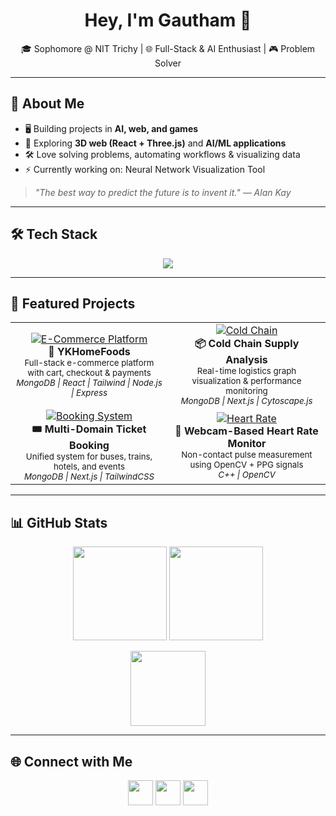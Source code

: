 <h1 align="center">Hey, I'm Gautham 👋</h1>
<p align="center">
  🎓 Sophomore @ NIT Trichy | 🌐 Full-Stack & AI Enthusiast | 🎮 Problem Solver
</p>

---

## 🚀 About Me
- 🖥️ Building projects in **AI, web, and games**  
- 🌟 Exploring **3D web (React + Three.js)** and **AI/ML applications**  
- 🛠️ Love solving problems, automating workflows & visualizing data  
- ⚡ Currently working on: Neural Network Visualization Tool  

> *"The best way to predict the future is to invent it." — Alan Kay*  

---

## 🛠️ Tech Stack
<p align="center">
  <img src="https://skillicons.dev/icons?i=js,ts,react,next,tailwind,nodejs,express,mongodb,cpp,py,opencv,git,linux,docker&perline=8" />
</p>

---

## 🌟 Featured Projects

<table>
<tr>
<td align="center" width="50%">
  <a href="https://ykhomefoods.com">
    <img src="https://via.placeholder.com/400x200.png?text=E-Commerce+Platform" alt="E-Commerce Platform"/>
  </a>
  <br>
  <b>🛒 YKHomeFoods</b><br>
  <sub>Full-stack e-commerce platform with cart, checkout & payments</sub><br>
  <sub><i>MongoDB | React | Tailwind | Node.js | Express</i></sub>
</td>

<td align="center" width="50%">
  <a href="https://github.com/Gthamsrim1/cold-chain-analysis">
    <img src="https://via.placeholder.com/400x200.png?text=Cold+Chain+Visualization" alt="Cold Chain"/>
  </a>
  <br>
  <b>📦 Cold Chain Supply Analysis</b><br>
  <sub>Real-time logistics graph visualization & performance monitoring</sub><br>
  <sub><i>MongoDB | Next.js | Cytoscape.js</i></sub>
</td>
</tr>

<tr>
<td align="center" width="50%">
  <a href="https://github.com/Gthamsrim1/ticket-booking">
    <img src="https://via.placeholder.com/400x200.png?text=Ticket+Booking+System" alt="Booking System"/>
  </a>
  <br>
  <b>🎟️ Multi-Domain Ticket Booking</b><br>
  <sub>Unified system for buses, trains, hotels, and events</sub><br>
  <sub><i>MongoDB | Next.js | TailwindCSS</i></sub>
</td>

<td align="center" width="50%">
  <a href="https://github.com/Gthamsrim1/heart-rate-monitor">
    <img src="https://via.placeholder.com/400x200.png?text=Heart+Rate+Monitor" alt="Heart Rate"/>
  </a>
  <br>
  <b>💓 Webcam-Based Heart Rate Monitor</b><br>
  <sub>Non-contact pulse measurement using OpenCV + PPG signals</sub><br>
  <sub><i>C++ | OpenCV</i></sub>
</td>
</tr>
</table>

---

## 📊 GitHub Stats
<p align="center">
  <img src="https://github-readme-stats.vercel.app/api?username=Gthamsrim1&show_icons=true&theme=tokyonight" height="150"/>
  <img src="https://github-readme-streak-stats.herokuapp.com/?user=Gthamsrim1&theme=tokyonight" height="150"/>
</p>

<p align="center">
  <img src="https://github-readme-stats.vercel.app/api/top-langs/?username=Gthamsrim1&layout=compact&theme=tokyonight" height="120"/>
</p>

---

## 🌐 Connect with Me
<p align="center">
  <a href="https://linkedin.com/in/yourlinkedin"><img src="https://skillicons.dev/icons?i=linkedin" height="40"/></a>
  <a href="https://github.com/Gthamsrim1"><img src="https://skillicons.dev/icons?i=github" height="40"/></a>
  <a href="mailto:gauthamsriram16@gmail.com"><img src="https://skillicons.dev/icons?i=gmail" height="40"/></a>
</p>

